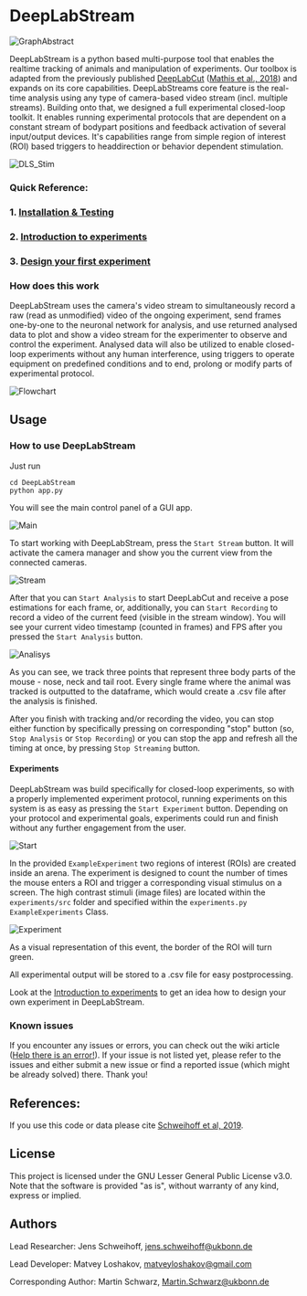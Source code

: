 # DeepLabStream

![GraphAbstract](docs/GraphAbstract.png)


DeepLabStream is a python based multi-purpose tool that enables the realtime tracking of animals and manipulation of experiments.
Our toolbox is adapted from the previously published [DeepLabCut](https://github.com/AlexEMG/DeepLabCut) ([Mathis et al., 2018](https://www.nature.com/articles/s41593-018-0209-y)) and expands on its core capabilities.
DeepLabStreams core feature is the real-time analysis using any type of camera-based video stream (incl. multiple streams).  Building onto that, we designed a full experimental closed-loop toolkit. It enables running experimental protocols that are dependent on a constant stream of bodypart positions and feedback activation of several input/output devices. It's capabilities range from simple region of interest (ROI) based triggers to headdirection or behavior dependent stimulation.

![DLS_Stim](docs/DLSSTim_example.gif)

### Quick Reference:
 
 ### 1. [Installation & Testing](https://github.com/SchwarzNeuroconLab/DeepLabStream/wiki/Installation)
 
 ### 2. [Introduction to experiments](https://github.com/SchwarzNeuroconLab/DeepLabStream/wiki/Introduction)
 
 ### 3. [Design your first experiment](https://github.com/SchwarzNeuroconLab/DeepLabStream/wiki/My-first-experiment)
 
### How does this work

DeepLabStream uses the camera's video stream to simultaneously record a raw (read as unmodified) video of the ongoing experiment,
send frames one-by-one to the neuronal network for analysis, and use returned analysed data to plot and show a video stream for the experimenter to observe and control the experiment.
Analysed data will also be utilized to enable closed-loop experiments without any human interference, using triggers to operate equipment on predefined conditions
and to end, prolong or modify parts of experimental protocol.

![Flowchart](docs/flowchart2.png)

## Usage

### How to use DeepLabStream

Just run 
```
cd DeepLabStream
python app.py
``` 

You will see the main control panel of a GUI app.

![Main](docs/screen_gui.png)

To start working with DeepLabStream, press the `Start Stream` button. It will activate the camera manager and show you the current view from the connected cameras.

![Stream](docs/screen_stream.png)

After that you can `Start Analysis` to start DeepLabCut and receive a pose estimations for each frame, or, additionally, you can `Start Recording` to record a
video of the current feed (visible in the stream window). You will see your current video timestamp (counted in frames) and FPS after you pressed the `Start Analysis` button.

![Analisys](docs/screen_analysis.png)

As you can see, we track three points that represent three body parts of the mouse - nose, neck and tail root.
Every single frame where the animal was tracked is outputted to the dataframe, which would create a .csv file after the analysis is finished.

After you finish with tracking and/or recording the video, you can stop either function by specifically pressing on corresponding "stop" button
(so, `Stop Analysis` or `Stop Recording`) or you can stop the app and refresh all the timing at once, by pressing `Stop Streaming` button.

#### Experiments

DeepLabStream was build specifically for closed-loop experiments, so with a properly implemented experiment protocol, running experiments on this system is as easy as 
pressing the `Start Experiment` button. Depending on your protocol and experimental goals, experiments could run and finish without any further engagement from the user.

![Start](docs/screen_exp_start.png)

In the provided `ExampleExperiment` two regions of interest (ROIs) are created inside an arena. The experiment is designed to count the number of times the mouse enters a ROI and trigger a corresponding visual stimulus on a screen.
The high contrast stimuli (image files) are located within the `experiments/src` folder and specified within the `experiments.py` `ExampleExperiments` Class.

![Experiment](docs/screen_exp.png)

As a visual representation of this event, the border of the ROI will turn green.

All experimental output will be stored to a .csv file for easy postprocessing.

Look at the [Introduction to experiments](https://github.com/SchwarzNeuroconLab/DeepLabStream/wiki/Introduction) to get an idea how to design your own experiment in DeepLabStream.

### Known issues

If you encounter any issues or errors, you can check out the wiki article ([Help there is an error!](https://github.com/SchwarzNeuroconLab/DeepLabStream/wiki/Help-there-is-an-error!)). If your issue is not listed yet, please refer to the issues and either submit a new issue or find a reported issue (which might be already solved) there. Thank you!

## References:

If you use this code or data please cite [Schweihoff et al, 2019](https://doi.org/10.1101/2019.12.20.884478).

## License
This project is licensed under the GNU Lesser General Public License v3.0. Note that the software is provided "as is", without warranty of any kind, express or implied. 
## Authors
Lead Researcher: Jens Schweihoff, jens.schweihoff@ukbonn.de

Lead Developer: Matvey Loshakov, matveyloshakov@gmail.com

Corresponding Author: Martin Schwarz, Martin.Schwarz@ukbonn.de
